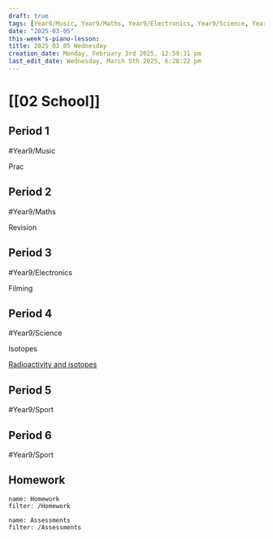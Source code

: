```yaml
---
draft: true
tags: [Year9/Music, Year9/Maths, Year9/Electronics, Year9/Science, Year9/Sport]
date: "2025-03-05"
this-week's-piano-lesson: 
title: 2025 03 05 Wednesday
creation_date: Monday, February 3rd 2025, 12:59:31 pm
last_edit_date: Wednesday, March 5th 2025, 6:28:22 pm
---
```


# [[02 School]]

## Period 1

#Year9/Music

Prac

## Period 2

#Year9/Maths

Revision

## Period 3

#Year9/Electronics

Filming

## Period 4

#Year9/Science

Isotopes

[Radioactivity and isotopes](https://classroom.google.com/c/NzQ4ODM2MTQ5Njc5/m/NzQ4ODM2MTQ5OTU5/details)

## Period 5

#Year9/Sport

## Period 6

#Year9/Sport

## Homework

```todoist
name: Homework
filter: /Homework
```

```todoist
name: Assessments
filter: /Assessments
```
